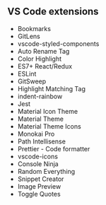 ## VS Code extensions
- Bookmarks
- GitLens
- vscode-styled-components
- Auto Rename Tag
- Color Highlight
- ES7+ React/Redux
- ESLint
- GitSweep
- Highlight Matching Tag
- indent-rainbow
- Jest
- Material Icon Theme
- Material Theme
- Material Theme Icons
- Monokai Pro
- Path Intellisense
- Prettier - Code formatter
- vscode-icons
- Console Ninja
- Random Everything
- Snippet Creator 
- Image Preview
- Toggle Quotes
